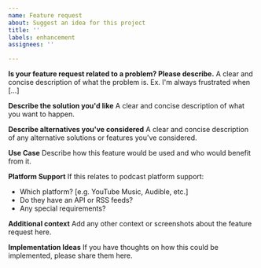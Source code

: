```yaml
---
name: Feature request
about: Suggest an idea for this project
title: ''
labels: enhancement
assignees: ''

---
```


**Is your feature request related to a problem? Please describe.**
A clear and concise description of what the problem is. Ex. I'm always frustrated when [...]

**Describe the solution you'd like**
A clear and concise description of what you want to happen.

**Describe alternatives you've considered**
A clear and concise description of any alternative solutions or features you've considered.

**Use Case**
Describe how this feature would be used and who would benefit from it.

**Platform Support**
If this relates to podcast platform support:
- Which platform? [e.g. YouTube Music, Audible, etc.]
- Do they have an API or RSS feeds?
- Any special requirements?

**Additional context**
Add any other context or screenshots about the feature request here.

**Implementation Ideas**
If you have thoughts on how this could be implemented, please share them here.
